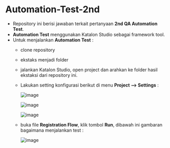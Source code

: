 # Automation-Test-2nd
- Repository ini berisi jawaban terkait pertanyaan **2nd QA Automation Test**.
- **Automation Test** menggunakan Katalon Studio sebagai framework tool.
- Untuk menjalankan **Automation Test** :
    - clone repository
    - ekstaks menjadi folder
    - jalankan Katalon Studio, open project dan arahkan ke folder hasil ekstaksi dari repository ini.
    - Lakukan setting konfigurasi berikut di menu **Project --> Settings** :
    
      ![image](https://user-images.githubusercontent.com/41277139/124351517-0e7e7000-dc25-11eb-8fda-fbcaf2f5037c.png)
      
      ![image](https://user-images.githubusercontent.com/41277139/124351504-f149a180-dc24-11eb-9552-a2d191d09031.png)
      
      ![image](https://user-images.githubusercontent.com/41277139/124351533-248c3080-dc25-11eb-9539-c3de2c5def0a.png)

    - buka file **Registration Flow**, klik tombol **Run**, dibawah ini gambaran bagaimana menjalankan test :
      
      ![image](https://user-images.githubusercontent.com/41277139/124351598-7fbe2300-dc25-11eb-8f3e-f2eaa1224796.png)
